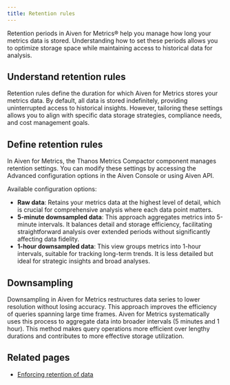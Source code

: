 ```yaml
---
title: Retention rules
---
```

Retention periods in Aiven for Metrics® help you manage how long your metrics data is stored. Understanding how to set these periods allows you to optimize storage space while maintaining access to historical data for analysis.

## Understand retention rules

Retention rules define the duration for which Aiven for Metrics stores your metrics data.
By default, all data is stored indefinitely,  providing uninterrupted access to
historical insights. However, tailoring these settings allows you to align with
specific data storage strategies, compliance needs, and cost management goals.

## Define retention rules

In Aiven for Metrics, the Thanos Metrics Compactor component manages retention settings.
You can modify these settings by accessing the Advanced configuration options in the
Aiven Console or using Aiven API.

Available configuration options:

- **Raw data**: Retains your metrics data at the highest level of detail,
  which is crucial for comprehensive analysis where each data point matters.
- **5-minute downsampled data**: This approach aggregates metrics into 5-minute
  intervals. It balances detail and storage efficiency, facilitating straightforward
  analysis over extended periods without significantly affecting data fidelity.
- **1-hour downsampled data**: This view groups metrics into 1-hour intervals, suitable
  for tracking long-term trends. It is less detailed but ideal for strategic insights
  and broad analyses.


## Downsampling

Downsampling in Aiven for Metrics restructures data series to lower resolution without
losing accuracy. This approach improves the efficiency of queries spanning large
time frames. Aiven for Metrics systematically uses this process to aggregate data
into broader intervals (5 minutes and 1 hour). This method makes query operations
more efficient over lengthy durations and contributes to more effective storage
utilization.

## Related pages

- [Enforcing retention of data](https://thanos.io/tip/components/compact.md/#enforcing-retention-of-data)
